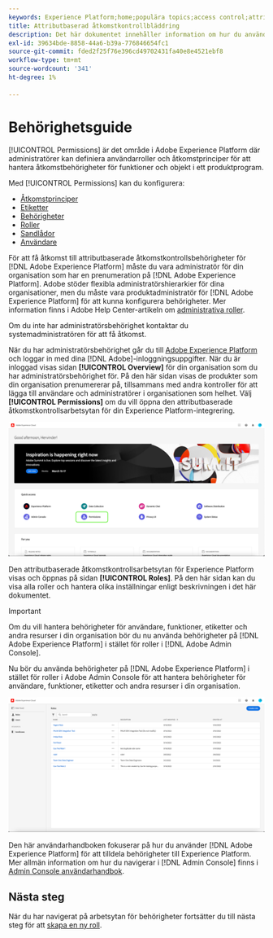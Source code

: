 ```yaml
---
keywords: Experience Platform;home;populära topics;access control;attribute-based access control;ABAC
title: Attributbaserad åtkomstkontrollbläddring
description: Det här dokumentet innehåller information om hur du använder gränssnittet Behörigheter i Adobe Experience Platform
exl-id: 39634bde-8858-44a6-b39a-776846654fc1
source-git-commit: fded2f25f76e396cd49702431fa40e8e4521ebf8
workflow-type: tm+mt
source-wordcount: '341'
ht-degree: 1%

---
```


# Behörighetsguide

[!UICONTROL Permissions] är det område i Adobe Experience Platform där administratörer kan definiera användarroller och åtkomstprinciper för att hantera åtkomstbehörigheter för funktioner och objekt i ett produktprogram.

Med [!UICONTROL Permissions] kan du konfigurera:

* [Åtkomstprinciper](./policies.md)
* [Etiketter](./labels.md)
* [Behörigheter](./permissions.md)
* [Roller](./roles.md)
* [Sandlådor](./sandboxes.md)
* [Användare](./users.md)

För att få åtkomst till attributbaserade åtkomstkontrollsbehörigheter för [!DNL Adobe Experience Platform] måste du vara administratör för din organisation som har en prenumeration på [!DNL Adobe Experience Platform]. Adobe stöder flexibla administratörshierarkier för dina organisationer, men du måste vara produktadministratör för [!DNL Adobe Experience Platform] för att kunna konfigurera behörigheter. Mer information finns i Adobe Help Center-artikeln om [administrativa roller](https://helpx.adobe.com/se/enterprise/using/admin-roles.html).

Om du inte har administratörsbehörighet kontaktar du systemadministratören för att få åtkomst.

När du har administratörsbehörighet går du till [Adobe Experience Platform](https://experience.adobe.com/) och loggar in med dina [!DNL Adobe]-inloggningsuppgifter. När du är inloggad visas sidan **[!UICONTROL Overview]** för din organisation som du har administratörsbehörighet för. På den här sidan visas de produkter som din organisation prenumererar på, tillsammans med andra kontroller för att lägga till användare och administratörer i organisationen som helhet. Välj **[!UICONTROL Permissions]** om du vill öppna den attributbaserade åtkomstkontrollsarbetsytan för din Experience Platform-integrering.

![flac-select-product](../../images/flac-ui/flac-select-product.png)

Den attributbaserade åtkomstkontrollsarbetsytan för Experience Platform visas och öppnas på sidan **[!UICONTROL Roles]**. På den här sidan kan du visa alla roller och hantera olika inställningar enligt beskrivningen i det här dokumentet.

>[!IMPORTANT]
>
>Om du vill hantera behörigheter för användare, funktioner, etiketter och andra resurser i din organisation bör du nu använda behörigheter på [!DNL Adobe Experience Platform] i stället för roller i [!DNL Adobe Admin Console].

Nu bör du använda behörigheter på [!DNL Adobe Experience Platform] i stället för roller i Adobe Admin Console för att hantera behörigheter för användare, funktioner, etiketter och andra resurser i din organisation.

![flac-select-roles](../../images/flac-ui/flac-select-roles.png)

Den här användarhandboken fokuserar på hur du använder [!DNL Adobe Experience Platform] för att tilldela behörigheter till Experience Platform. Mer allmän information om hur du navigerar i [!DNL Admin Console] finns i [Admin Console användarhandbok](https://helpx.adobe.com/se/enterprise/using/admin-console.html).

## Nästa steg

När du har navigerat på arbetsytan för behörigheter fortsätter du till nästa steg för att [skapa en ny roll](roles.md).
